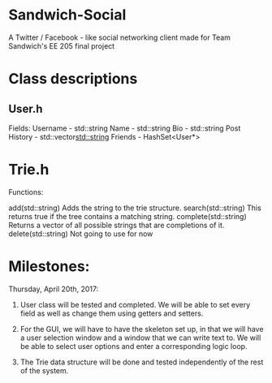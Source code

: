 # Sandwich-Social

A Twitter / Facebook - like social networking client made for Team Sandwich's EE 205 final project

# Class descriptions

## User.h

Fields:
Username        - std::string
Name            - std::string
Bio             - std::string
Post History    - std::vector<std::string>
Friends         - HashSet<User*>

# Trie.h

Functions:

add(std::string)
    Adds the string to the trie structure.
search(std::string)
    This returns true if the tree contains a matching string.
complete(std::string) 
    Returns a vector of all possible strings that are completions of it.
delete(std::string)
    Not going to use for now



# Milestones:

Thursday, April 20th, 2017:
1. User class will be tested and completed. We will be able to set every field as well as change them using getters and setters.

2. For the GUI, we will have to have the skeleton set up, in that we will have a user selection window and a window that we can write text to. We will be able to select user options and enter a corresponding logic loop.

3. The Trie data structure will be done and tested independently of the rest of the system.
